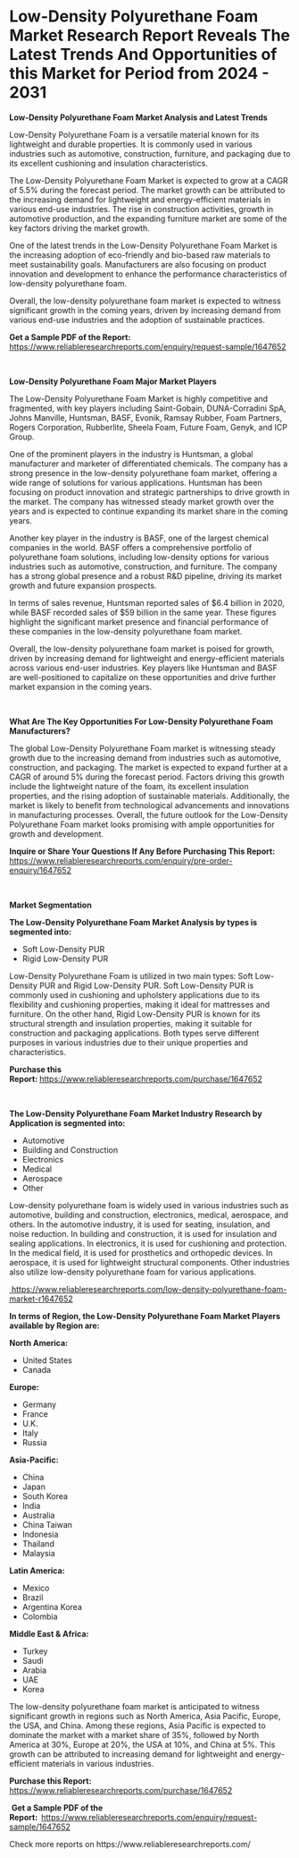 <p><h1>Low-Density Polyurethane Foam Market Research Report Reveals The Latest Trends And Opportunities of this Market for Period from 2024 - 2031</h1></p><p><strong>Low-Density Polyurethane Foam Market Analysis and Latest Trends</strong></p>
<p><p>Low-Density Polyurethane Foam is a versatile material known for its lightweight and durable properties. It is commonly used in various industries such as automotive, construction, furniture, and packaging due to its excellent cushioning and insulation characteristics.</p><p>The Low-Density Polyurethane Foam Market is expected to grow at a CAGR of 5.5% during the forecast period. The market growth can be attributed to the increasing demand for lightweight and energy-efficient materials in various end-use industries. The rise in construction activities, growth in automotive production, and the expanding furniture market are some of the key factors driving the market growth.</p><p>One of the latest trends in the Low-Density Polyurethane Foam Market is the increasing adoption of eco-friendly and bio-based raw materials to meet sustainability goals. Manufacturers are also focusing on product innovation and development to enhance the performance characteristics of low-density polyurethane foam.</p><p>Overall, the low-density polyurethane foam market is expected to witness significant growth in the coming years, driven by increasing demand from various end-use industries and the adoption of sustainable practices.</p></p>
<p><strong>Get a Sample PDF of the Report:&nbsp;</strong> <a href="https://www.reliableresearchreports.com/enquiry/request-sample/1647652">https://www.reliableresearchreports.com/enquiry/request-sample/1647652</a></p>
<p>&nbsp;</p>
<p><strong>Low-Density Polyurethane Foam Major Market Players</strong></p>
<p><p>The Low-Density Polyurethane Foam Market is highly competitive and fragmented, with key players including Saint-Gobain, DUNA-Corradini SpA, Johns Manville, Huntsman, BASF, Evonik, Ramsay Rubber, Foam Partners, Rogers Corporation, Rubberlite, Sheela Foam, Future Foam, Genyk, and ICP Group. </p><p>One of the prominent players in the industry is Huntsman, a global manufacturer and marketer of differentiated chemicals. The company has a strong presence in the low-density polyurethane foam market, offering a wide range of solutions for various applications. Huntsman has been focusing on product innovation and strategic partnerships to drive growth in the market. The company has witnessed steady market growth over the years and is expected to continue expanding its market share in the coming years.</p><p>Another key player in the industry is BASF, one of the largest chemical companies in the world. BASF offers a comprehensive portfolio of polyurethane foam solutions, including low-density options for various industries such as automotive, construction, and furniture. The company has a strong global presence and a robust R&D pipeline, driving its market growth and future expansion prospects.</p><p>In terms of sales revenue, Huntsman reported sales of $6.4 billion in 2020, while BASF recorded sales of $59 billion in the same year. These figures highlight the significant market presence and financial performance of these companies in the low-density polyurethane foam market.</p><p>Overall, the low-density polyurethane foam market is poised for growth, driven by increasing demand for lightweight and energy-efficient materials across various end-user industries. Key players like Huntsman and BASF are well-positioned to capitalize on these opportunities and drive further market expansion in the coming years.</p></p>
<p>&nbsp;</p>
<p><strong>What Are The Key Opportunities For Low-Density Polyurethane Foam Manufacturers?</strong></p>
<p><p>The global Low-Density Polyurethane Foam market is witnessing steady growth due to the increasing demand from industries such as automotive, construction, and packaging. The market is expected to expand further at a CAGR of around 5% during the forecast period. Factors driving this growth include the lightweight nature of the foam, its excellent insulation properties, and the rising adoption of sustainable materials. Additionally, the market is likely to benefit from technological advancements and innovations in manufacturing processes. Overall, the future outlook for the Low-Density Polyurethane Foam market looks promising with ample opportunities for growth and development.</p></p>
<p><strong>Inquire or Share Your Questions If Any Before Purchasing This Report:</strong> <a href="https://www.reliableresearchreports.com/enquiry/pre-order-enquiry/1647652">https://www.reliableresearchreports.com/enquiry/pre-order-enquiry/1647652</a></p>
<p>&nbsp;</p>
<p><strong>Market Segmentation</strong></p>
<p><strong>The Low-Density Polyurethane Foam Market Analysis by types is segmented into:</strong></p>
<p><ul><li>Soft Low-Density PUR</li><li>Rigid Low-Density PUR</li></ul></p>
<p><p>Low-Density Polyurethane Foam is utilized in two main types: Soft Low-Density PUR and Rigid Low-Density PUR. Soft Low-Density PUR is commonly used in cushioning and upholstery applications due to its flexibility and cushioning properties, making it ideal for mattresses and furniture. On the other hand, Rigid Low-Density PUR is known for its structural strength and insulation properties, making it suitable for construction and packaging applications. Both types serve different purposes in various industries due to their unique properties and characteristics.</p></p>
<p><strong>Purchase this Report:&nbsp;</strong><a href="https://www.reliableresearchreports.com/purchase/1647652">https://www.reliableresearchreports.com/purchase/1647652</a></p>
<p>&nbsp;</p>
<p><strong>The Low-Density Polyurethane Foam Market Industry Research by Application is segmented into:</strong></p>
<p><ul><li>Automotive</li><li>Building and Construction</li><li>Electronics</li><li>Medical</li><li>Aerospace</li><li>Other</li></ul></p>
<p><p>Low-density polyurethane foam is widely used in various industries such as automotive, building and construction, electronics, medical, aerospace, and others. In the automotive industry, it is used for seating, insulation, and noise reduction. In building and construction, it is used for insulation and sealing applications. In electronics, it is used for cushioning and protection. In the medical field, it is used for prosthetics and orthopedic devices. In aerospace, it is used for lightweight structural components. Other industries also utilize low-density polyurethane foam for various applications.</p></p>
<p><a href="https://www.reliableresearchreports.com/low-density-polyurethane-foam-market-r1647652">&nbsp;https://www.reliableresearchreports.com/low-density-polyurethane-foam-market-r1647652</a></p>
<p><strong>In terms of Region, the Low-Density Polyurethane Foam Market Players available by Region are:</strong></p>
<p>
    <p> <strong> North America: </strong>
        <ul>
            <li>United States</li>
            <li>Canada</li>
        </ul>
        </p> 
    <p> <strong> Europe: </strong>
        <ul>
            <li>Germany</li>
            <li>France</li>
            <li>U.K.</li>
            <li>Italy</li>
            <li>Russia</li>
        </ul>
        </p> 
    <p> <strong> Asia-Pacific: </strong>
        <ul>
            <li>China</li>
            <li>Japan</li>
            <li>South Korea</li>
            <li>India</li>
            <li>Australia</li>
            <li>China Taiwan</li>
            <li>Indonesia</li>
            <li>Thailand</li>
            <li>Malaysia</li>
        </ul>
        </p> 
    <p> <strong> Latin America: </strong>
        <ul>
            <li>Mexico</li>
            <li>Brazil</li>
            <li>Argentina Korea</li>
            <li>Colombia</li>
        </ul>
        </p> 
    <p> <strong> Middle East & Africa: </strong>
        <ul>
            <li>Turkey</li>
            <li>Saudi</li>
            <li>Arabia</li>
            <li>UAE</li>
            <li>Korea</li>
        </ul>
    </p>
    </p>
<p><p>The low-density polyurethane foam market is anticipated to witness significant growth in regions such as North America, Asia Pacific, Europe, the USA, and China. Among these regions, Asia Pacific is expected to dominate the market with a market share of 35%, followed by North America at 30%, Europe at 20%, the USA at 10%, and China at 5%. This growth can be attributed to increasing demand for lightweight and energy-efficient materials in various industries.</p></p>
<p><strong>Purchase this Report: </strong><a href="https://www.reliableresearchreports.com/purchase/1647652">https://www.reliableresearchreports.com/purchase/1647652</a></p>
<p>&nbsp;<strong>Get a Sample PDF of the Report:&nbsp;&nbsp;</strong><a href="https://www.reliableresearchreports.com/enquiry/request-sample/1647652">https://www.reliableresearchreports.com/enquiry/request-sample/1647652</a></p>
<p><strong></strong></p>
<p>Check more reports on https://www.reliableresearchreports.com/</p>